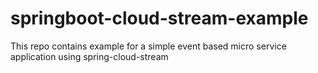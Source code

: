 # springboot-cloud-stream-example
This repo contains example for a simple event based micro service application using spring-cloud-stream
